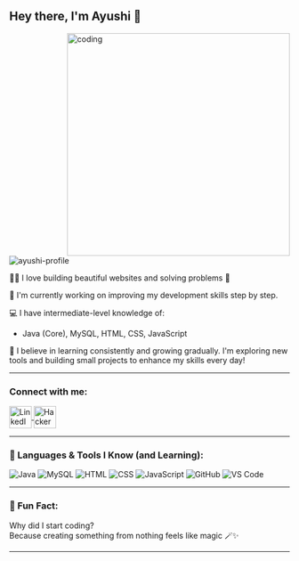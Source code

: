 <h2>Hey there, I'm Ayushi 👋</h2>
<img align="right" alt="coding" width="400" src="https://media1.giphy.com/media/2IudUHdI075HL02Pkk/giphy.gif?cid=ecf05e47ycgioqq4tc74brqnbghxzue4rd3cu4h83d2b21aw&ep=v1_gifs_search&rid=giphy.gif&ct=g" />

<p align="left"> <img src="https://komarev.com/ghpvc/?username=ayushi-profile&label=Profile%20views&color=0e75b6&style=flat" alt="ayushi-profile" /> </p>

👨‍💻 I love building beautiful websites and solving problems 💖

🌱 I'm currently working on improving my development skills step by step.

💻 I have intermediate-level knowledge of:
- Java (Core), MySQL, HTML, CSS, JavaScript

🎯 I believe in learning consistently and growing gradually. I'm exploring new tools and building small projects to enhance my skills every day!


---


<h3 align="left">Connect with me:</h3>
<p align="left">
  <a href="https://www.linkedin.com/in/ayushi-baghel-a282a424b/" target="_blank">
    <img align="center" src="https://raw.githubusercontent.com/rahuldkjain/github-profile-readme-generator/master/src/images/icons/Social/linked-in-alt.svg" alt="LinkedIn" height="40" width="40" />
  </a>
  <a href="https://www.hackerrank.com/profile/ayushibaghel383" target="_blank">
    <img align="center" src="src="https://cdn.worldvectorlogo.com/logos/hackerrank.svg" alt="HackerRank" height="40" width="40" />
  </a>
</p>


---


### 🚀 Languages & Tools I Know (and Learning):

![Java](https://img.shields.io/badge/Java-ED8B00?style=for-the-badge&logo=java&logoColor=white)
![MySQL](https://img.shields.io/badge/MySQL-00000F?style=for-the-badge&logo=mysql&logoColor=white)
![HTML](https://img.shields.io/badge/HTML-E34F26?style=for-the-badge&logo=html5&logoColor=white)
![CSS](https://img.shields.io/badge/CSS-1572B6?style=for-the-badge&logo=css3&logoColor=white)
![JavaScript](https://img.shields.io/badge/JavaScript-F7DF1E?style=for-the-badge&logo=javascript&logoColor=black)
![GitHub](https://img.shields.io/badge/GitHub-181717?style=for-the-badge&logo=github&logoColor=white)
![VS Code](https://img.shields.io/badge/VSCode-007ACC?style=for-the-badge&logo=visual%20studio%20code&logoColor=white)

---

### 🧩 Fun Fact:

Why did I start coding?  
Because creating something from nothing feels like magic 🪄✨

---





